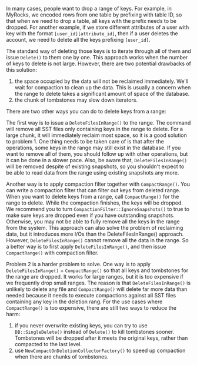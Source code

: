 In many cases, people want to drop a range of keys. For example, in MyRocks, we encoded rows from one table by prefixing with table ID, so that when we need to drop a table, all keys with the prefix needs to be dropped. For another example, if we store different attributes of a user with key with the format `[user_id][attribute_id]`, then if a user deletes the account, we need to delete all the keys prefixing `[user_id]`.

The standard way of deleting those keys is to iterate through all of them and issue `Delete()` to them one by one. This approach works when the number of keys to delete is not large. However, there are two potential drawbacks of this solution:

1. the space occupied by the data will not be reclaimed immediately. We'll wait for compaction to clean up the data. This is usually a concern when the range to delete takes a significant amount of space of the database.
2. the chunk of tombstones may slow down iterators.

There are two other ways you can do to delete keys from a range:

The first way is to issue a `DeleteFilesInRange()` to the range. The command will remove all SST files only containing keys in the range to delete. For a large chunk, it will immediately reclaim most space, so it is a good solution to problem 1. One thing needs to be taken care of is that after the operations, some keys in the range may still exist in the database. If you want to remove all of them, you should follow up with other operations, but it can be done in a slower pace. Also, be aware that, `DeleteFilesInRange()` will be removed despite of existing snapshots, so you shouldn't expect to be able to read data from the range using existing snapshots any more.

Another way is to apply compaction filter together with `CompactRange()`. You can write a compaction filter that can filter out keys from deleted range. When you want to delete keys from a range, call `CompactRange()` for the range to delete. While the compaction finishes, the keys will be dropped. We recommend you to turn `CompactionFilter::IgnoreSnapshots()` to true to make sure keys are dropped even if you have outstanding snapshots. Otherwise, you may not be able to fully remove all the keys in the range from the system. This approach can also solve the problem of reclaiming data, but it introduces more I/Os than the DeleteFilesInRange() approach. However, `DeleteFilesInRange()` cannot remove all the data in the range. So a better way is to first apply `DeleteFilesInRange()`, and then issue `CompactRange()` with compaction filter.

Problem 2 is a harder problem to solve. One way is to apply `DeleteFilesInRange()` + `CompactRange()` so that all keys and tombstones for the range are dropped. It works for large ranges, but it is too expensive if we frequently drop small ranges. The reason is that `DeleteFilesInRange()` is unlikely to delete any file and `CompactRange()` will delete far more data than needed because it needs to execute compactions against all SST files containing any key in the deletion rang. For the use cases where `CompactRange()` is too expensive, there are still two ways to reduce the harm:

1. if you never overwrite existing keys, you can try to use `DB::SingleDelete()` instead of `Delete()` to kill tombstones sooner. Tombstones will be dropped after it meets the original keys, rather than compacted to the last level.
2. use `NewCompactOnDeletionCollectorFactory()` to speed up compaction when there are chunks of tombstones.
